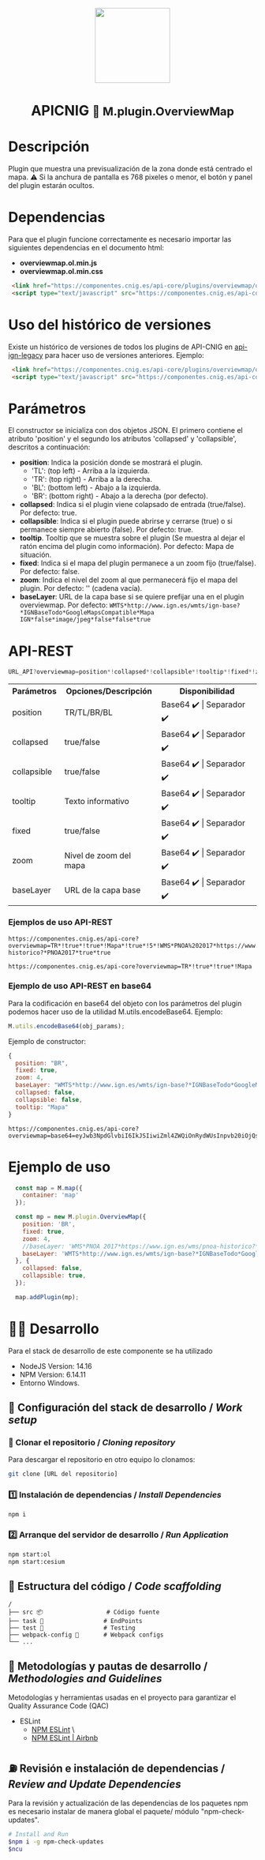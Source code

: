 <p align="center">
  <img src="https://www.ign.es/resources/viewer/images/logoApiCnig0.5.png" height="152" />
</p>
<h1 align="center"><strong>APICNIG</strong> <small>🔌 M.plugin.OverviewMap</small></h1>

# Descripción

Plugin que muestra una previsualización de la zona donde está centrado el mapa.
⚠️ Si la anchura de pantalla es 768 pixeles o menor, el botón y panel del plugin estarán ocultos.

# Dependencias

Para que el plugin funcione correctamente es necesario importar las siguientes dependencias en el documento html:

- **overviewmap.ol.min.js**
- **overviewmap.ol.min.css**


```html
 <link href="https://componentes.cnig.es/api-core/plugins/overviewmap/overviewmap.ol.min.css" rel="stylesheet" />
 <script type="text/javascript" src="https://componentes.cnig.es/api-core/plugins/overviewmap/overviewmap.ol.min.js"></script>
```

# Uso del histórico de versiones

Existe un histórico de versiones de todos los plugins de API-CNIG en [api-ign-legacy](https://github.com/IGN-CNIG/API-CNIG/tree/master/api-ign-legacy/plugins) para hacer uso de versiones anteriores.
Ejemplo:
```html
 <link href="https://componentes.cnig.es/api-core/plugins/overviewmap/overviewmap-1.0.0.ol.min.css" rel="stylesheet" />
 <script type="text/javascript" src="https://componentes.cnig.es/api-core/plugins/overviewmap/overviewmap-1.0.0.ol.min.js"></script>
```

# Parámetros

El constructor se inicializa con dos objetos JSON. El primero contiene el atributo 'position' y el segundo los atributos 'collapsed' y 'collapsible', descritos a continuación:

- **position**: Indica la posición donde se mostrará el plugin.
  - 'TL': (top left) - Arriba a la izquierda.
  - 'TR': (top right) - Arriba a la derecha.
  - 'BL': (bottom left) - Abajo a la izquierda.
  - 'BR': (bottom right) - Abajo a la derecha (por defecto).
- **collapsed**: Indica si el plugin viene colapsado de entrada (true/false). Por defecto: true.
- **collapsible**: Indica si el plugin puede abrirse y cerrarse (true) o si permanece siempre abierto (false). Por defecto: true.
- **tooltip**. Tooltip que se muestra sobre el plugin (Se muestra al dejar el ratón encima del plugin como información). Por defecto: Mapa de situación.
- **fixed**: Indica si el mapa del plugin permanece a un zoom fijo (true/false). Por defecto: false.
- **zoom**: Indica el nivel del zoom al que permanecerá fijo el mapa del plugin. Por defecto: '' (cadena vacía).
- **baseLayer**: URL de la capa base si se quiere prefijar una en el plugin overviewmap. Por defecto: ```WMTS*http://www.ign.es/wmts/ign-base?*IGNBaseTodo*GoogleMapsCompatible*Mapa IGN*false*image/jpeg*false*false*true```

# API-REST

```javascript
URL_API?overviewmap=position*!collapsed*!collapsible*!tooltip*!fixed*!zoom*!baseLayer
```

<table>
  <tr>
    <th>Parámetros</th>
    <th>Opciones/Descripción</th>
    <th>Disponibilidad</th>
  </tr>
  <tr>
    <td>position</td>
    <td>TR/TL/BR/BL</td>
    <td>Base64 ✔️  | Separador ✔️ </td>
  </tr>
  <tr>
    <td>collapsed</td>
    <td>true/false</td>
    <td>Base64 ✔️  | Separador ✔️ </td>
  </tr>
   <tr>
    <td>collapsible</td>
    <td>true/false</td>
    <td>Base64 ✔️  | Separador ✔️ </td>
  </tr>
  <tr>
    <td>tooltip</td>
    <td>Texto informativo</td>
    <td>Base64 ✔️  | Separador ✔️ </td>
  </tr>
  <tr>
    <td>fixed</td>
    <td>true/false</td>
    <td>Base64 ✔️  | Separador ✔️ </td>
  </tr>
  <tr>
    <td>zoom</td>
    <td>Nivel de zoom del mapa</td>
    <td>Base64 ✔️  | Separador ✔️ </td>
  </tr>
  <tr>
    <td>baseLayer</td>
    <td>URL de la capa base</td>
    <td>Base64 ✔️  | Separador ✔️ </td>
  </tr>
</table>


### Ejemplos de uso API-REST

```
https://componentes.cnig.es/api-core?overviewmap=TR*!true*!true*!Mapa*!true*!5*!WMS*PNOA%202017*https://www.ign.es/wms/pnoa-historico?*PNOA2017*true*true
```

```
https://componentes.cnig.es/api-core?overviewmap=TR*!true*!true*!Mapa
```

### Ejemplo de uso API-REST en base64

Para la codificación en base64 del objeto con los parámetros del plugin podemos hacer uso de la utilidad M.utils.encodeBase64.
Ejemplo:
```javascript
M.utils.encodeBase64(obj_params);
```

Ejemplo de constructor:
```javascript
{
  position: "BR",
  fixed: true,
  zoom: 4,
  baseLayer: "WMTS*http://www.ign.es/wmts/ign-base?*IGNBaseTodo*GoogleMapsCompatible*Mapa IGN*false*image/jpeg*false*false*true",
  collapsed: false,
  collapsible: false,
  tooltip: "Mapa"
}
```
```
https://componentes.cnig.es/api-core?overviewmap=base64=eyJwb3NpdGlvbiI6IkJSIiwiZml4ZWQiOnRydWUsInpvb20iOjQsImJhc2VMYXllciI6IldNVFMqaHR0cDovL3d3dy5pZ24uZXMvd210cy9pZ24tYmFzZT8qSUdOQmFzZVRvZG8qR29vZ2xlTWFwc0NvbXBhdGlibGUqTWFwYSBJR04qZmFsc2UqaW1hZ2UvanBlZypmYWxzZSpmYWxzZSp0cnVlIiwiY29sbGFwc2VkIjpmYWxzZSwiY29sbGFwc2libGUiOmZhbHNlLCJ0b29sdGlwIjoiTWFwYSJ9

```

# Ejemplo de uso

```javascript
  const map = M.map({
    container: 'map'
  });

  const mp = new M.plugin.OverviewMap({
    position: 'BR',
    fixed: true,
    zoom: 4,
    //baseLayer: 'WMS*PNOA 2017*https://www.ign.es/wms/pnoa-historico?*PNOA2017*true*true', Ejemplo WMS
    baseLayer: 'WMTS*http://www.ign.es/wmts/ign-base?*IGNBaseTodo*GoogleMapsCompatible*Mapa IGN*false*image/jpeg*false*false*true', //Ejemplo WMTS
  }, {
    collapsed: false,
    collapsible: true,
  });

  map.addPlugin(mp);
```

# 👨‍💻 Desarrollo

Para el stack de desarrollo de este componente se ha utilizado

* NodeJS Version: 14.16
* NPM Version: 6.14.11
* Entorno Windows.

## 📐 Configuración del stack de desarrollo / *Work setup*


### 🐑 Clonar el repositorio / *Cloning repository*

Para descargar el repositorio en otro equipo lo clonamos:

```bash
git clone [URL del repositorio]
```

### 1️⃣ Instalación de dependencias / *Install Dependencies*

```bash
npm i
```

### 2️⃣ Arranque del servidor de desarrollo / *Run Application*

```bash
npm start:ol
npm start:cesium
```

## 📂 Estructura del código / *Code scaffolding*

```any
/
├── src 📦                  # Código fuente
├── task 📁                 # EndPoints
├── test 📁                 # Testing
├── webpack-config 📁       # Webpack configs
└── ...
```
## 📌 Metodologías y pautas de desarrollo / *Methodologies and Guidelines*

Metodologías y herramientas usadas en el proyecto para garantizar el Quality Assurance Code (QAC)

* ESLint
  * [NPM ESLint](https://www.npmjs.com/package/eslint) \
  * [NPM ESLint | Airbnb](https://www.npmjs.com/package/eslint-config-airbnb)

## ⛽️ Revisión e instalación de dependencias / *Review and Update Dependencies*

Para la revisión y actualización de las dependencias de los paquetes npm es necesario instalar de manera global el paquete/ módulo "npm-check-updates".

```bash
# Install and Run
$npm i -g npm-check-updates
$ncu
```
